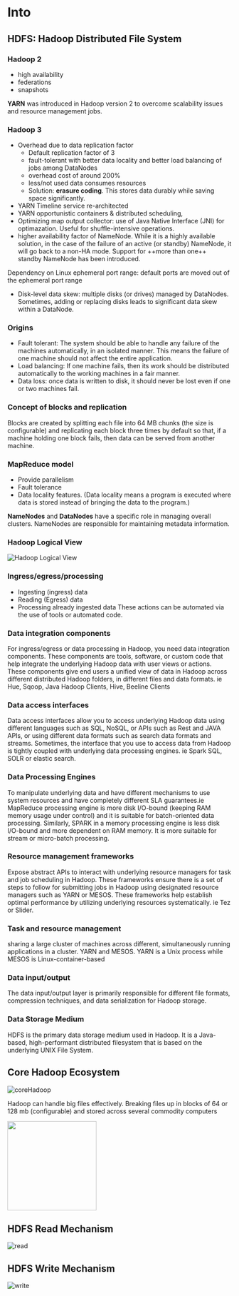# Into

## **HDFS**: Hadoop Distributed File System

### Hadoop 2

- high availability
- federations
- snapshots

**YARN** was introduced in Hadoop version 2 to overcome scalability issues and resource management jobs.

### Hadoop 3

- Overhead due to data replication factor
  - Default replication factor of 3
  - fault-tolerant with better data locality and better load balancing of jobs among DataNodes
  - overhead cost of around 200%
  - less/not used data consumes resources
  - Solution: **erasure coding**. This stores data durably while saving space significantly.
- YARN Timeline service re-architected
- YARN opportunistic containers & distributed scheduling,
- Optimizing map output collector: use of Java Native Interface (JNI) for optimazation. Useful for shuffle-intensive operations.
- higher availability factor of NameNode. While it is a highly available solution, in the case of the failure of an active (or standby) NameNode, it will go back to a non-HA mode. Support for ++more than one++ standby NameNode has been introduced.

Dependency on Linux ephemeral port range: default ports are moved out of the ephemeral port range

- Disk-level data skew: multiple disks (or drives) managed by DataNodes. Sometimes, adding or replacing disks leads to significant data skew within a DataNode.

### Origins

- Fault tolerant: The system should be able to handle any failure of the machines automatically, in an isolated manner. This means the failure of one machine should not affect the entire application.
- Load balancing: If one machine fails, then its work should be distributed automatically to the working machines in a fair manner.
- Data loss: once data is written to disk, it should never be lost even if one or two machines fail.

### Concept of blocks and replication

Blocks are created by splitting each file into 64 MB chunks (the size is configurable) and replicating each block three times by default so that, if a machine holding one block fails, then data can be served from another machine.

### MapReduce model

- Provide parallelism
- Fault tolerance
- Data locality features.
(Data locality means a program is executed where data is stored instead of bringing the data to the program.)

**NameNodes** and **DataNodes** have a specific role in managing overall clusters.
NameNodes are responsible for maintaining metadata information.

### Hadoop Logical View

![Hadoop Logical View](../images/HadoopLogicalView.jpg)

### Ingress/egress/processing

- Ingesting (ingress) data
- Reading (Egress) data
- Processing already ingested data
These actions can be automated via the use of tools or automated code.

### Data integration components

For ingress/egress or data processing in Hadoop, you need data integration components. These components are tools, software, or custom code that help integrate the underlying Hadoop data with user views or actions. These components give end users a unified view of data in Hadoop across different distributed Hadoop folders, in different files and data formats.
ie Hue, Sqoop, Java Hadoop Clients, Hive, Beeline Clients

### Data access interfaces

Data access interfaces allow you to access underlying Hadoop data using different languages such as SQL, NoSQL, or APIs such as Rest and JAVA APIs, or using different data formats such as search data formats and streams. Sometimes, the interface that you use to access data from Hadoop is tightly coupled with underlying data processing engines. ie Spark SQL, SOLR or elastic search.

### Data Processing Engines

To manipulate underlying data and have different mechanisms to use system resources and have completely different SLA guarantees.ie MapReduce processing engine is more disk I/O-bound (keeping RAM memory usage under control) and it is suitable for batch-oriented data processing. Similarly, SPARK in a memory processing engine is less disk I/O-bound and more dependent on RAM memory. It is more suitable for stream or micro-batch processing.

### Resource management frameworks

Expose abstract APIs to interact with underlying resource managers for task and job scheduling in Hadoop. These frameworks ensure there is a set of steps to follow for submitting jobs in Hadoop using designated resource managers such as YARN or MESOS. These frameworks help establish optimal performance by utilizing underlying resources systematically. ie Tez or Slider.

### Task and resource management

sharing a large cluster of machines across different, simultaneously running applications in a cluster. YARN and MESOS.
YARN is a Unix process while MESOS is Linux-container-based

### Data input/output

The data input/output layer is primarily responsible for different file formats, compression techniques, and data serialization for Hadoop storage.

### Data Storage Medium

HDFS is the primary data storage medium used in Hadoop. It is a Java-based, high-performant distributed filesystem that is based on the underlying UNIX File System.

## Core Hadoop Ecosystem

![coreHadoop](../images/CoreHadoopEcosystem.png)

Hadoop can handle big files effectively. Breaking files  up in blocks of 64 or 128 mb (configurable) and stored across several commodity computers

<img src="../images/File542.png" width="200">


## HDFS Read Mechanism

![read](../images/HDFS_Read_Mechanism.png)

## HDFS Write Mechanism

![write](../images/HDFS_Write_mechanism.jpeg)

